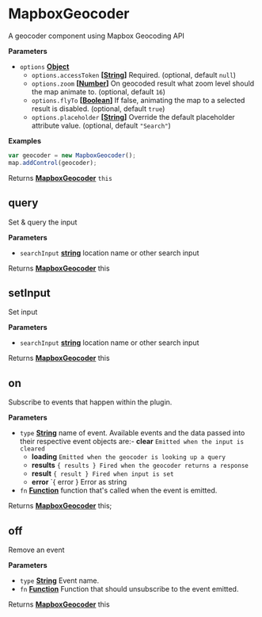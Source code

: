 <!-- Generated by documentation.js. Update this documentation by updating the source code. -->

# MapboxGeocoder

A geocoder component using Mapbox Geocoding API

**Parameters**

-   `options` **[Object](https://developer.mozilla.org/en-US/docs/Web/JavaScript/Reference/Global_Objects/Object)** 
    -   `options.accessToken` **\[[String](https://developer.mozilla.org/en-US/docs/Web/JavaScript/Reference/Global_Objects/String)]** Required. (optional, default `null`)
    -   `options.zoom` **\[[Number](https://developer.mozilla.org/en-US/docs/Web/JavaScript/Reference/Global_Objects/Number)]** On geocoded result what zoom level should the map animate to. (optional, default `16`)
    -   `options.flyTo` **\[[Boolean](https://developer.mozilla.org/en-US/docs/Web/JavaScript/Reference/Global_Objects/Boolean)]** If false, animating the map to a selected result is disabled. (optional, default `true`)
    -   `options.placeholder` **\[[String](https://developer.mozilla.org/en-US/docs/Web/JavaScript/Reference/Global_Objects/String)]** Override the default placeholder attribute value. (optional, default `"Search"`)

**Examples**

```javascript
var geocoder = new MapboxGeocoder();
map.addControl(geocoder);
```

Returns **[MapboxGeocoder](#mapboxgeocoder)** `this`

## query

Set & query the input

**Parameters**

-   `searchInput` **[string](https://developer.mozilla.org/en-US/docs/Web/JavaScript/Reference/Global_Objects/String)** location name or other search input

Returns **[MapboxGeocoder](#mapboxgeocoder)** this

## setInput

Set input

**Parameters**

-   `searchInput` **[string](https://developer.mozilla.org/en-US/docs/Web/JavaScript/Reference/Global_Objects/String)** location name or other search input

Returns **[MapboxGeocoder](#mapboxgeocoder)** this

## on

Subscribe to events that happen within the plugin.

**Parameters**

-   `type` **[String](https://developer.mozilla.org/en-US/docs/Web/JavaScript/Reference/Global_Objects/String)** name of event. Available events and the data passed into their respective event objects are:-   **clear** `Emitted when the input is cleared`
    -   **loading** `Emitted when the geocoder is looking up a query`
    -   **results** `{ results } Fired when the geocoder returns a response`
    -   **result** `{ result } Fired when input is set`
    -   **error** \`{ error } Error as string
-   `fn` **[Function](https://developer.mozilla.org/en-US/docs/Web/JavaScript/Reference/Statements/function)** function that's called when the event is emitted.

Returns **[MapboxGeocoder](#mapboxgeocoder)** this;

## off

Remove an event

**Parameters**

-   `type` **[String](https://developer.mozilla.org/en-US/docs/Web/JavaScript/Reference/Global_Objects/String)** Event name.
-   `fn` **[Function](https://developer.mozilla.org/en-US/docs/Web/JavaScript/Reference/Statements/function)** Function that should unsubscribe to the event emitted.

Returns **[MapboxGeocoder](#mapboxgeocoder)** this
